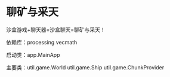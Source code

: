 # 聊矿与采天

沙盒游戏+聊天器=沙盒聊天=聊矿与采天！

依赖库：processing vecmath

启动类：app.MainApp

主要类：util.game.World util.game.Ship util.game.ChunkProvider
